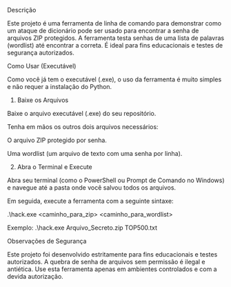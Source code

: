 Descrição

Este projeto é uma ferramenta de linha de comando para demonstrar como um ataque de dicionário pode ser usado para encontrar a senha de arquivos ZIP protegidos. A ferramenta testa senhas de uma lista de palavras (wordlist) até encontrar a correta. É ideal para fins educacionais e testes de segurança autorizados.

Como Usar (Executável)

Como você já tem o executável (.exe), o uso da ferramenta é muito simples e não requer a instalação do Python.

1. Baixe os Arquivos

Baixe o arquivo executável (.exe) do seu repositório.

Tenha em mãos os outros dois arquivos necessários:

O arquivo ZIP protegido por senha.

Uma wordlist (um arquivo de texto com uma senha por linha).

2. Abra o Terminal e Execute

Abra seu terminal (como o PowerShell ou Prompt de Comando no Windows) e navegue até a pasta onde você salvou todos os arquivos.

Em seguida, execute a ferramenta com a seguinte sintaxe:

.\hack.exe <caminho_para_zip> <caminho_para_wordlist>

Exemplo:
.\hack.exe Arquivo_Secreto.zip TOP500.txt

Observações de Segurança

Este projeto foi desenvolvido estritamente para fins educacionais e testes autorizados. A quebra de senha de arquivos sem permissão é ilegal e antiética. Use esta ferramenta apenas em ambientes controlados e com a devida autorização.
